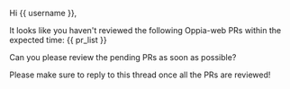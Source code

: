 Hi {{ username }},

It looks like you haven't reviewed the following Oppia-web PRs within the expected time:
{{ pr_list }}

Can you please review the pending PRs as soon as possible?

Please make sure to reply to this thread once all the PRs are reviewed!
